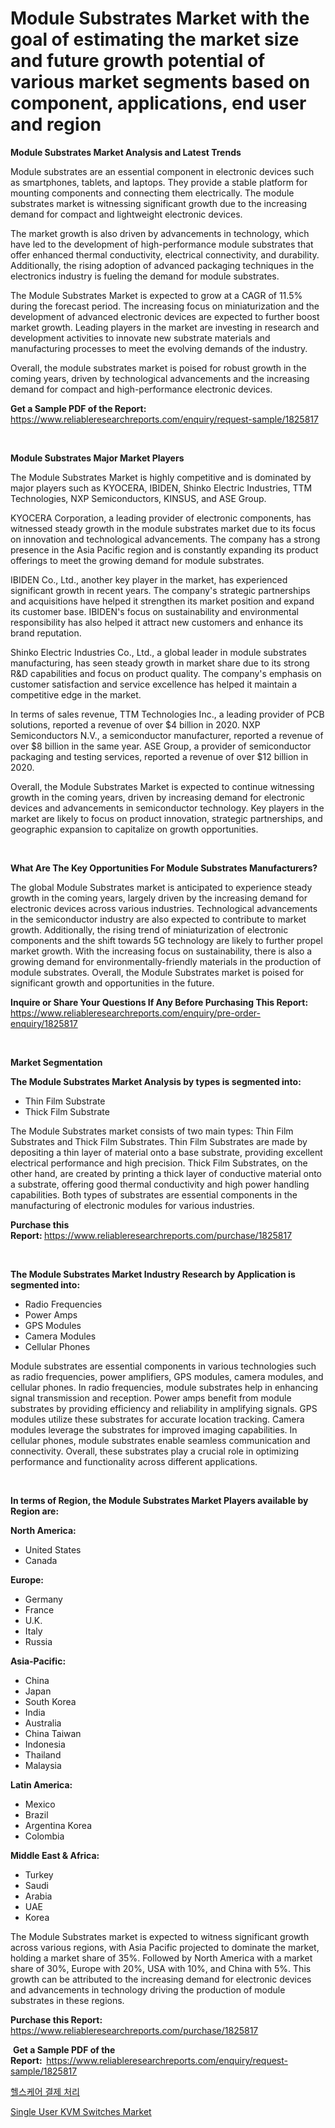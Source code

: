<p><h1>Module Substrates Market with the goal of estimating the market size and future growth potential of various market segments based on component, applications, end user and region</h1></p><p><strong>Module Substrates Market Analysis and Latest Trends</strong></p>
<p><p>Module substrates are an essential component in electronic devices such as smartphones, tablets, and laptops. They provide a stable platform for mounting components and connecting them electrically. The module substrates market is witnessing significant growth due to the increasing demand for compact and lightweight electronic devices.</p><p>The market growth is also driven by advancements in technology, which have led to the development of high-performance module substrates that offer enhanced thermal conductivity, electrical connectivity, and durability. Additionally, the rising adoption of advanced packaging techniques in the electronics industry is fueling the demand for module substrates.</p><p>The Module Substrates Market is expected to grow at a CAGR of 11.5% during the forecast period. The increasing focus on miniaturization and the development of advanced electronic devices are expected to further boost market growth. Leading players in the market are investing in research and development activities to innovate new substrate materials and manufacturing processes to meet the evolving demands of the industry.</p><p>Overall, the module substrates market is poised for robust growth in the coming years, driven by technological advancements and the increasing demand for compact and high-performance electronic devices.</p></p>
<p><strong>Get a Sample PDF of the Report:&nbsp;</strong> <a href="https://www.reliableresearchreports.com/enquiry/request-sample/1825817">https://www.reliableresearchreports.com/enquiry/request-sample/1825817</a></p>
<p>&nbsp;</p>
<p><strong>Module Substrates Major Market Players</strong></p>
<p><p>The Module Substrates Market is highly competitive and is dominated by major players such as KYOCERA, IBIDEN, Shinko Electric Industries, TTM Technologies, NXP Semiconductors, KINSUS, and ASE Group.</p><p>KYOCERA Corporation, a leading provider of electronic components, has witnessed steady growth in the module substrates market due to its focus on innovation and technological advancements. The company has a strong presence in the Asia Pacific region and is constantly expanding its product offerings to meet the growing demand for module substrates.</p><p>IBIDEN Co., Ltd., another key player in the market, has experienced significant growth in recent years. The company's strategic partnerships and acquisitions have helped it strengthen its market position and expand its customer base. IBIDEN's focus on sustainability and environmental responsibility has also helped it attract new customers and enhance its brand reputation.</p><p>Shinko Electric Industries Co., Ltd., a global leader in module substrates manufacturing, has seen steady growth in market share due to its strong R&D capabilities and focus on product quality. The company's emphasis on customer satisfaction and service excellence has helped it maintain a competitive edge in the market.</p><p>In terms of sales revenue, TTM Technologies Inc., a leading provider of PCB solutions, reported a revenue of over $4 billion in 2020. NXP Semiconductors N.V., a semiconductor manufacturer, reported a revenue of over $8 billion in the same year. ASE Group, a provider of semiconductor packaging and testing services, reported a revenue of over $12 billion in 2020.</p><p>Overall, the Module Substrates Market is expected to continue witnessing growth in the coming years, driven by increasing demand for electronic devices and advancements in semiconductor technology. Key players in the market are likely to focus on product innovation, strategic partnerships, and geographic expansion to capitalize on growth opportunities.</p></p>
<p>&nbsp;</p>
<p><strong>What Are The Key Opportunities For Module Substrates Manufacturers?</strong></p>
<p><p>The global Module Substrates market is anticipated to experience steady growth in the coming years, largely driven by the increasing demand for electronic devices across various industries. Technological advancements in the semiconductor industry are also expected to contribute to market growth. Additionally, the rising trend of miniaturization of electronic components and the shift towards 5G technology are likely to further propel market growth. With the increasing focus on sustainability, there is also a growing demand for environmentally-friendly materials in the production of module substrates. Overall, the Module Substrates market is poised for significant growth and opportunities in the future.</p></p>
<p><strong>Inquire or Share Your Questions If Any Before Purchasing This Report:</strong> <a href="https://www.reliableresearchreports.com/enquiry/pre-order-enquiry/1825817">https://www.reliableresearchreports.com/enquiry/pre-order-enquiry/1825817</a></p>
<p>&nbsp;</p>
<p><strong>Market Segmentation</strong></p>
<p><strong>The Module Substrates Market Analysis by types is segmented into:</strong></p>
<p><ul><li>Thin Film Substrate</li><li>Thick Film Substrate</li></ul></p>
<p><p>The Module Substrates market consists of two main types: Thin Film Substrates and Thick Film Substrates. Thin Film Substrates are made by depositing a thin layer of material onto a base substrate, providing excellent electrical performance and high precision. Thick Film Substrates, on the other hand, are created by printing a thick layer of conductive material onto a substrate, offering good thermal conductivity and high power handling capabilities. Both types of substrates are essential components in the manufacturing of electronic modules for various industries.</p></p>
<p><strong>Purchase this Report:&nbsp;</strong><a href="https://www.reliableresearchreports.com/purchase/1825817">https://www.reliableresearchreports.com/purchase/1825817</a></p>
<p>&nbsp;</p>
<p><strong>The Module Substrates Market Industry Research by Application is segmented into:</strong></p>
<p><ul><li>Radio Frequencies</li><li>Power Amps</li><li>GPS Modules</li><li>Camera Modules</li><li>Cellular Phones</li></ul></p>
<p><p>Module substrates are essential components in various technologies such as radio frequencies, power amplifiers, GPS modules, camera modules, and cellular phones. In radio frequencies, module substrates help in enhancing signal transmission and reception. Power amps benefit from module substrates by providing efficiency and reliability in amplifying signals. GPS modules utilize these substrates for accurate location tracking. Camera modules leverage the substrates for improved imaging capabilities. In cellular phones, module substrates enable seamless communication and connectivity. Overall, these substrates play a crucial role in optimizing performance and functionality across different applications.</p></p>
<p>&nbsp;</p>
<p><strong>In terms of Region, the Module Substrates Market Players available by Region are:</strong></p>
<p>
    <p> <strong> North America: </strong>
        <ul>
            <li>United States</li>
            <li>Canada</li>
        </ul>
        </p> 
    <p> <strong> Europe: </strong>
        <ul>
            <li>Germany</li>
            <li>France</li>
            <li>U.K.</li>
            <li>Italy</li>
            <li>Russia</li>
        </ul>
        </p> 
    <p> <strong> Asia-Pacific: </strong>
        <ul>
            <li>China</li>
            <li>Japan</li>
            <li>South Korea</li>
            <li>India</li>
            <li>Australia</li>
            <li>China Taiwan</li>
            <li>Indonesia</li>
            <li>Thailand</li>
            <li>Malaysia</li>
        </ul>
        </p> 
    <p> <strong> Latin America: </strong>
        <ul>
            <li>Mexico</li>
            <li>Brazil</li>
            <li>Argentina Korea</li>
            <li>Colombia</li>
        </ul>
        </p> 
    <p> <strong> Middle East & Africa: </strong>
        <ul>
            <li>Turkey</li>
            <li>Saudi</li>
            <li>Arabia</li>
            <li>UAE</li>
            <li>Korea</li>
        </ul>
    </p>
    </p>
<p><p>The Module Substrates market is expected to witness significant growth across various regions, with Asia Pacific projected to dominate the market, holding a market share of 35%. Followed by North America with a market share of 30%, Europe with 20%, USA with 10%, and China with 5%. This growth can be attributed to the increasing demand for electronic devices and advancements in technology driving the production of module substrates in these regions.</p></p>
<p><strong>Purchase this Report: </strong><a href="https://www.reliableresearchreports.com/purchase/1825817">https://www.reliableresearchreports.com/purchase/1825817</a></p>
<p>&nbsp;<strong>Get a Sample PDF of the Report:&nbsp;&nbsp;</strong><a href="https://www.reliableresearchreports.com/enquiry/request-sample/1825817">https://www.reliableresearchreports.com/enquiry/request-sample/1825817</a></p>
<p><strong></strong></p>
<p><p><a href="https://github.com/laholand/Market-Research-Report-List-3/blob/main/675385412286.md">헬스케어 결제 처리</a></p><p><a href="https://github.com/JameTravis/Market-Research-Report-List-4/blob/main/single-user-kvm-switches-market.md">Single User KVM Switches Market</a></p></p>